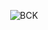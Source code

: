 <p align="center"><img alt="BCK" src="http://i7.glitter-graphics.org/pub/1155/1155187rl6ofvu45v.gif"></p>
